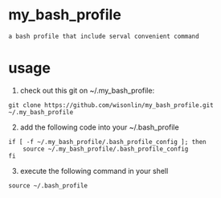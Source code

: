 # my_bash_profile
	a bash profile that include serval convenient command
# usage
1. check out this git on ~/.my_bash_profile:
```shell
git clone https://github.com/wisonlin/my_bash_profile.git ~/.my_bash_profile
```
2. add the following code into your ~/.bash_profile
```shell
if [ -f ~/.my_bash_profile/.bash_profile_config ]; then
	source ~/.my_bash_profile/.bash_profile_config
fi
```
3. execute the following command in your shell
```shell
source ~/.bash_profile
```
